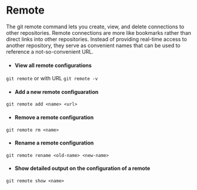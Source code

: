 # Remote

The git remote command lets you create, view, and delete connections to other repositories. Remote connections are more like bookmarks rather than direct links into other repositories. Instead of providing real-time access to another repository, they serve as convenient names that can be used to reference a not-so-convenient URL.

- #### View all remote configurations  
```git remote``` or with URL ```git remote -v```

- #### Add a new remote configuaration  
```git remote add <name> <url>```

- #### Remove a remote configuration  
```git remote rm <name>```

- #### Rename a remote configuration  
```git remote rename <old-name> <new-name>```

- #### Show detailed output on the configuration of a remote  
```git remote show <name>```
